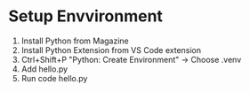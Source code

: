 # Setup Envvironment

1. Install Python from Magazine
2. Install Python Extension from VS Code extension
3. Ctrl+Shift+P "Python: Create Environment" -> Choose .venv
4. Add hello.py
5. Run code hello.py
